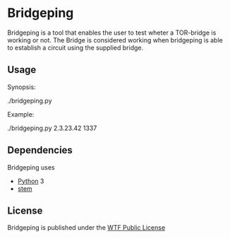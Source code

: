 Bridgeping
==========

Bridgeping is a tool that enables the user to test wheter a TOR-bridge is working or not.
The Bridge is considered working when bridgeping is able to establish a circuit using the
supplied bridge.

Usage
-----

Synopsis:

./bridgeping.py <IP> <port>

Example:

./bridgeping.py 2.3.23.42 1337

Dependencies
------------

Bridgeping uses
 * [Python](http://www.python.org "Python") 3
 * [stem](https://stem.torproject.org "stem")

License
-------

Bridgeping is published under the [WTF Public License](http://wtfpl.net "WTFPL")

